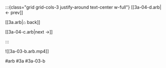 :::{class="grid grid-cols-3 justify-around text-center w-full"}
[[3a-04-d.arb|← prev]]

[[3a.arb|⌂ back]]

[[3a-04-c.arb|next →]]

:::

![[3a-03-b.arb.mp4]]

#arb #3a #3a-03-b

